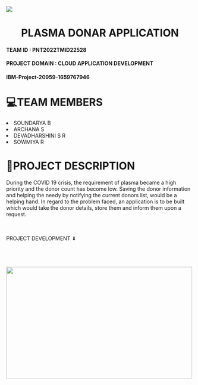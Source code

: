 
<img src="https://static.vecteezy.com/system/resources/thumbnails/011/498/514/small/donate-plasma-medical-analysis-stack-of-books-flat-illustration-vector.jpg">

<h1><center> PLASMA DONAR APPLICATION<br></center></h1>

<h4>TEAM ID : PNT2022TMID22528<br></h4>

<h4>PROJECT DOMAIN : CLOUD APPLICATION DEVELOPMENT<br></h4>

<h4> IBM-Project-20959-1659767946<br></h4>

<h1>💻TEAM MEMBERS </h1>
<li> SOUNDARYA B</li> 
<li> ARCHANA S </li>
<li> DEVADHARSHINI S R</li>
<li> SOWMIYA R </li>

<h1>📝PROJECT DESCRIPTION</h1> 

During the COVID 19 crisis, the requirement of plasma became a high priority and the donor count has become low. Saving the donor information and helping the needy by notifying the current donors list, would be a helping hand. In regard to the problem faced, an application is to be built which would take the donor details, store them and inform them upon a request.
<br><br>
<br>



 PROJECT DEVELOPMENT ⬇ <br><br><br>
 <br>
 <br>
 <img src="https://media.tenor.com/ZrFooc6A9ysAAAAM/goodgoodgeneral-mental-health.gif" width="500" height="300">
 

